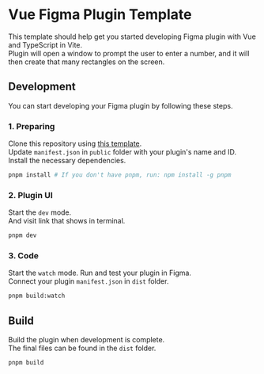 # Vue Figma Plugin Template

This template should help get you started developing Figma plugin with Vue and TypeScript in Vite.\
Plugin will open a window to prompt the user to enter a number, and it will then create that many rectangles on the screen.

## Development

You can start developing your Figma plugin by following these steps.

### 1. Preparing

Clone this repository using [this template](https://github.com/dimkapitonov/vue-figma-plugin/generate).\
Update `manifest.json` in `public` folder with your plugin's name and ID.\
Install the necessary dependencies.

```bash
pnpm install # If you don't have pnpm, run: npm install -g pnpm
```

### 2. Plugin UI

Start the `dev` mode.\
And visit link that shows in terminal.

```bash
pnpm dev
```

### 3. Code

Start the `watch` mode. Run and test your plugin in Figma.\
Connect your plugin `manifest.json` in `dist` folder.

```bash
pnpm build:watch
```

## Build

Build the plugin when development is complete.\
The final files can be found in the `dist` folder.

```bash
pnpm build
```
